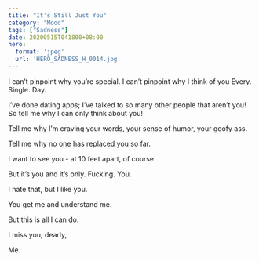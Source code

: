 ```yaml
---
title: "It’s Still Just You"
category: "Mood"
tags: ["Sadness"]
date: 20200515T041800+08:00
hero:
  format: 'jpeg'
  url: 'HERO_SADNESS_H_0014.jpg'
---
```

I can’t pinpoint why you’re special. I can’t pinpoint why I think of you Every. Single. Day.

I’ve done dating apps; I’ve talked to so many other people that aren’t you! So tell me why I can only think about you!

Tell me why I’m craving your words, your sense of humor, your goofy ass.

Tell me why no one has replaced you so far.

I want to see you - at 10 feet apart, of course.

But it’s you and it’s only. Fucking. You.

I hate that, but I like you.

You get me and understand me.

But this is all I can do.

I miss you, dearly,

Me.
